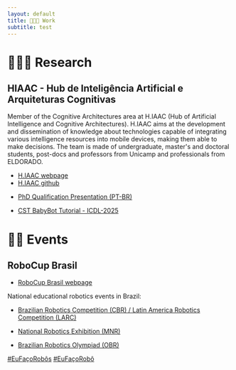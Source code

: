 ```yaml
---
layout: default
title: 🕵🏻🤖 Work
subtitle: test
---
```


# 🔬🕵🏻 Research

## HIAAC - Hub de Inteligência Artificial e Arquiteturas Cognitivas

Member of the Cognitive Architectures area at H.IAAC (Hub of Artificial Intelligence and Cognitive Architectures). H.IAAC aims at the development and dissemination of knowledge about technologies capable of integrating various intelligence resources into mobile devices, making them able to make decisions.  The team is made of undergraduate, master's and doctoral students, post-docs and professors from Unicamp and professionals from ELDORADO.


- [H.IAAC webpage](https://hiaac.unicamp.br/)
- [H.IAAC github](https://github.com/H-IAAC)

* [PhD Qualification Presentation (PT-BR)](https://drive.google.com/file/d/10oMXmbGDphLCk4LO8JjkqT2qnDOpHyaU/view?usp=sharing)

* [CST BabyBot Tutorial - ICDL-2025](https://h-iaac.github.io/cst-tutorial-babybot.github.io)

# 🦾🤖 Events

## RoboCup Brasil

* [RoboCup Brasil webpage](https://robocup.org.br)

National educational robotics events in Brazil:

* [Brazilian Robotics Competition (CBR) / Latin America Robotics Competition (LARC)](https://www.cbrobotica.org)

* [National Robotics Exhibition (MNR)](https://www.mnr.org.br)

* [Brazilian Robotics Olympiad (OBR)](https://www.obr.org.br)


[#EuFaçoRobôs](https://www.instagram.com/explore/tags/eufaçorobôs/) [#EuFaçoRobô](https://www.instagram.com/explore/tags/eufaçorobô/) 


